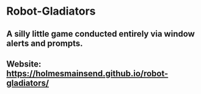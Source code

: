 # Robot-Gladiators

## A silly little game conducted entirely via window alerts and prompts.

## Website: https://holmesmainsend.github.io/robot-gladiators/